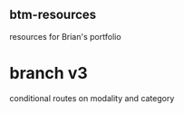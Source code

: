 ## btm-resources
resources for Brian's portfolio

# branch v3
conditional routes on modality and category